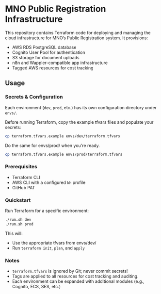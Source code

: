 # MNO Public Registration Infrastructure

This repository contains Terraform code for deploying and managing the cloud infrastructure for MNO’s Public Registration system. It provisions:

- AWS RDS PostgreSQL database
- Cognito User Pool for authentication
- S3 storage for document uploads
- n8n and Wappler-compatible app infrastructure
- Tagged AWS resources for cost tracking

## Usage

### Secrets & Configuration

Each environment (`dev`, `prod`, etc.) has its own configuration directory under `envs/`.

Before running Terraform, copy the example tfvars files and populate your secrets:

```bash
cp terraform.tfvars.example envs/dev/terraform.tfvars
```

Do the same for envs/prod/ when you're ready.

```bash
cp terraform.tfvars.example envs/prod/terraform.tfvars
```

### Prerequisites
- Terraform CLI
- AWS CLI with a configured `kh` profile
- GitHub PAT 

### Quickstart

Run Terraform for a specific environment:

```bash
./run.sh dev
./run.sh prod
```

This will:
- Use the appropriate tfvars from envs/dev/
- Run `terraform init`, `plan`, and `apply`

### Notes
- `terraform.tfvars` is ignored by Git; never commit secrets!
- Tags are applied to all resources for cost tracking and auditing.
- Each environment can be expanded with additional modules (e.g., Cognito, ECS, SES, etc.)
